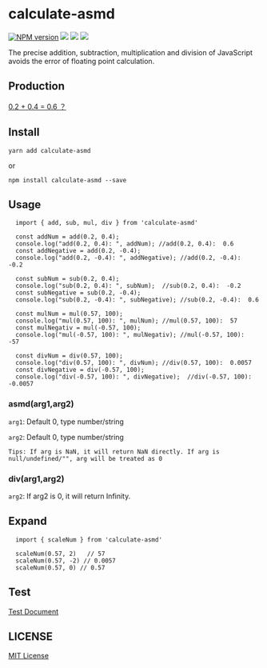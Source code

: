 # calculate-asmd

[![NPM version][npm-image]][npm-url]
![][david-url]
![][dt-url]
![][license-url]

The precise addition, subtraction, multiplication and division of JavaScript avoids the error of floating point calculation.

<h2>Production</h2>

[0.2 + 0.4 = 0.6 ？](https://github.com/sanshuiwang/Blog/issues/9)

<h2>Install</h2>

`yarn add calculate-asmd`

or

`npm install calculate-asmd --save`

<h2>Usage</h2>

```
  import { add, sub, mul, div } from 'calculate-asmd'

  const addNum = add(0.2, 0.4);
  console.log("add(0.2, 0.4): ", addNum); //add(0.2, 0.4):  0.6
  const addNegative = add(0.2, -0.4);
  console.log("add(0.2, -0.4): ", addNegative); //add(0.2, -0.4):  -0.2

  const subNum = sub(0.2, 0.4);
  console.log("sub(0.2, 0.4): ", subNum);  //sub(0.2, 0.4):  -0.2
  const subNegative = sub(0.2, -0.4);
  console.log("sub(0.2, -0.4): ", subNegative); //sub(0.2, -0.4):  0.6

  const mulNum = mul(0.57, 100);
  console.log("mul(0.57, 100): ", mulNum); //mul(0.57, 100):  57
  const mulNegativ = mul(-0.57, 100);
  console.log("mul(-0.57, 100): ", mulNegativ); //mul(-0.57, 100):  -57

  const divNum = div(0.57, 100);
  console.log("div(0.57, 100): ", divNum); //div(0.57, 100):  0.0057
  const divNegative = div(-0.57, 100);
  console.log("div(-0.57, 100): ", divNegative);  //div(-0.57, 100):  -0.0057

```

<h3>asmd(arg1,arg2)</h3>

`arg1`: Default 0, type number/string

`arg2`: Default 0, type number/string

`Tips: If arg is NaN, it will return NaN directly. If arg is null/undefined/"", arg will be treated as 0`

<h3>div(arg1,arg2)</h3>

`arg2`: If arg2 is 0, it will return Infinity.

<h2>Expand</h2>

```
  import { scaleNum } from 'calculate-asmd'

  scaleNum(0.57, 2)   // 57
  scaleNum(0.57, -2) // 0.0057
  scaleNum(0.57, 0) // 0.57

```

<h2>Test</h2>

[Test Document](https://sanshuiwang.github.io/calculate-asmd/)

<h2>LICENSE</h2>

[MIT License](https://raw.githubusercontent.com/sanshuiwang/calculate-asmd/master/LICENSE)

[npm-url]: https://npmjs.org/package/calculate-asmd
[npm-image]: https://badge.fury.io/js/calculate-asmd.png
[david-url]: https://david-dm.org/sanshuiwang/calculate-asmd.png
[dt-url]: https://img.shields.io/npm/dt/calculate-asmd.svg
[license-url]: https://img.shields.io/npm/l/calculate-asmd.svg
